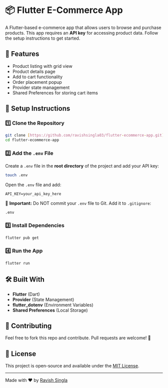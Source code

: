 # 📦 Flutter E-Commerce App

A Flutter-based e-commerce app that allows users to browse and purchase products. This app requires an **API key** for accessing product data. Follow the setup instructions to get started.

## 🚀 Features

- Product listing with grid view
- Product details page
- Add to cart functionality
- Order placement popup
- Provider state management
- Shared Preferences for storing cart items

## 📌 Setup Instructions

### 1️⃣ **Clone the Repository**

```sh
git clone [https://github.com/ravishsingla03/flutter-ecommerce-app.git](https://github.com/ravishsingla03/E_commerce.git)
cd flutter-ecommerce-app
```

### 2️⃣ **Add the `.env` File**

Create a `.env` file in the **root directory** of the project and add your API key:

```sh
touch .env
```

Open the `.env` file and add:

```env
API_KEY=your_api_key_here
```

🚨 **Important:** Do NOT commit your `.env` file to Git. Add it to `.gitignore`:

```
.env
```

### 3️⃣ **Install Dependencies**

```sh
flutter pub get
```

### 4️⃣ **Run the App**

```sh
flutter run
```

## 🛠 Built With

- **Flutter** (Dart)
- **Provider** (State Management)
- **flutter_dotenv** (Environment Variables)
- **Shared Preferences** (Local Storage)

## 🤝 Contributing

Feel free to fork this repo and contribute. Pull requests are welcome! 🚀

## 📜 License

This project is open-source and available under the [MIT License](LICENSE).

---

Made with ❤️ by [Ravish Singla](https://github.com/ravishsingla03)

```

```
